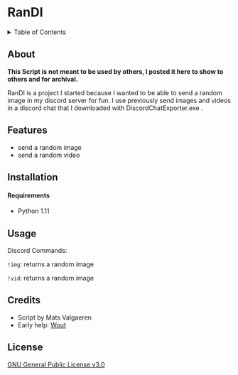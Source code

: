 # RanDI

</div>

<details>
<summary>Table of Contents</summary>

- [About](#about)
- [Features](#features)
- [Installation](#installation)
  - [Requirements](#requirements)
- [Usage](#usage)
- [Credits](#credits)
- [License](#license)

</details>


## About


**This Script is not meant to be used by others, I posted it here to show to others and for archival.**


RanDI is a project I started because I wanted to be able to send a random image in my discord server for fun.
I use previously send images and videos in a discord chat that I downloaded with DiscordChatExporter.exe .

## Features

- send a random image
- send a random video

## Installation

#### Requirements

-   Python 1.11

## Usage

Discord Commands:

`!img`: returns a random image

`!vid`: returns a random image


## Credits

-   Script by Mats Valgaeren
-   Early help: [Wout](https://github.com/woutrig)


## License

[GNU General Public License v3.0](LICENSE)
